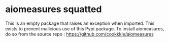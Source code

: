 # aiomeasures squatted

This is an empty package that raises an exception when imported. This exists
to prevent malicious use of this Pypi package. To install aiomeasures, do so
from the source repo : https://github.com/cookkkie/aiomeasures